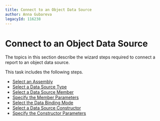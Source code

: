 ```yaml
---
title: Connect to an Object Data Source
author: Anna Gubareva
legacyId: 116238
---
```

# Connect to an Object Data Source
The topics in this section describe the wizard steps required to connect a report to an object data source.

This task includes the following steps.
* [Select an Assembly](connect-to-an-object-data-source/select-an-assembly.md)
* [Select a Data Source Type](connect-to-an-object-data-source/select-a-data-source-type.md)
* [Select a Data Source Member](connect-to-an-object-data-source/select-a-data-source-member.md)
* [Specify the Member Parameters](connect-to-an-object-data-source/specify-the-member-parameters.md)
* [Select the Data Binding Mode](connect-to-an-object-data-source/select-the-data-binding-mode.md)
* [Select a Data Source Constructor](connect-to-an-object-data-source/select-a-data-source-constructor.md)
* [Specify the Constructor Parameters](connect-to-an-object-data-source/specify-the-constructor-parameters.md)